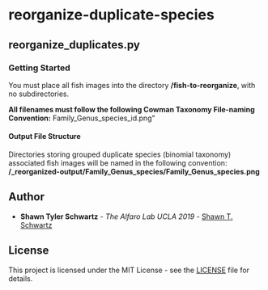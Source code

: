 # reorganize-duplicate-species

## reorganize_duplicates.py

### Getting Started

You must place all fish images into the directory **/fish-to-reorganize**, with no subdirectories.

**All filenames must follow the following Cowman Taxonomy File-naming Convention:**
Family\_Genus\_species\_id.png"

#### Output File Structure
Directories storing grouped duplicate species (binomial taxonomy) associated fish images will be named in the following convention:
**/\_reorganized-output/Family\_Genus\_species/Family\_Genus\_species.png**

## Author

* **Shawn Tyler Schwartz** - *The Alfaro Lab UCLA 2019* - [Shawn T. Schwartz](https://shawntylerschwartz.com)

## License

This project is licensed under the MIT License - see the [LICENSE](LICENSE) file for details.